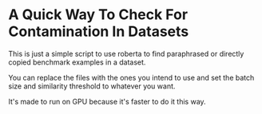 # A Quick Way To Check For Contamination In Datasets

This is just a simple script to use roberta to find paraphrased or directly copied benchmark examples in a dataset.

You can replace the files with the ones you intend to use and set the batch size and similarity threshold to whatever you want.

It's made to run on GPU because it's faster to do it this way.